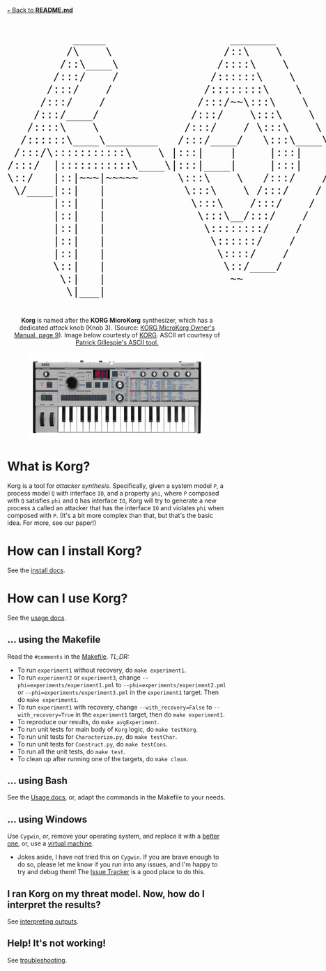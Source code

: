 [`↞` Back to **README.md**](../README.md)


<div style="font-family: monospace; white-space: pre; font-size: 25px">
          _____                   _______                   _____                    _____          
         /\    \                 /::\    \                 /\    \                  /\    \         
        /::\____\               /::::\    \               /::\    \                /::\    \        
       /:::/    /              /::::::\    \             /::::\    \              /::::\    \       
      /:::/    /              /::::::::\    \           /::::::\    \            /::::::\    \      
     /:::/    /              /:::/~~\:::\    \         /:::/\:::\    \          /:::/\:::\    \     
    /:::/____/              /:::/    \:::\    \       /:::/__\:::\    \        /:::/  \:::\    \    
   /::::\    \             /:::/    / \:::\    \     /::::\   \:::\    \      /:::/    \:::\    \   
  /::::::\____\________   /:::/____/   \:::\____\   /::::::\   \:::\    \    /:::/    / \:::\    \  
 /:::/\:::::::::::\    \ |:::|    |     |:::|    | /:::/\:::\   \:::\____\  /:::/    /   \:::\ ___\ 
/:::/  |:::::::::::\____\|:::|____|     |:::|    |/:::/  \:::\   \:::|    |/:::/____/  ___\:::|    |
\::/   |::|~~~|~~~~~      \:::\    \   /:::/    / \::/   |::::\  /:::|____|\:::\    \ /\  /:::|____|
 \/____|::|   |            \:::\    \ /:::/    /   \/____|:::::\/:::/    /  \:::\    /::\ \::/    / 
       |::|   |             \:::\    /:::/    /          |:::::::::/    /    \:::\   \:::\ \/____/  
       |::|   |              \:::\__/:::/    /           |::|\::::/    /      \:::\   \:::\____\    
       |::|   |               \::::::::/    /            |::| \::/____/        \:::\  /:::/    /    
       |::|   |                \::::::/    /             |::|  ~|               \:::\/:::/    /     
       |::|   |                 \::::/    /              |::|   |                \::::::/    /      
       \::|   |                  \::/____/               \::|   |                 \::::/    /       
        \:|   |                   ~~                      \:|   |                  \::/____/        
         \|___|                                            \|___|                                   
                                                                                                    

</div>
<p align="center">
	<b>Korg</b> is named after the <b>KORG MicroKorg</b> synthesizer, which has a dedicated <i>attack</i> knob (Knob 3).  (Source: <a href="https://cdn.korg.com/us/support/download/files/8f226053113b3be59753dcce14e74cca.pdf">KORG MicroKorg Owner's Manual, page 9</a>).  Image below courtesty of <a href="https://www.korg.com/us/products/synthesizers/microkorg/">KORG</a>.  ASCII art courtesy of <a href="http://patorjk.com/software/taag/#p=display&f=Alpha&t=KORG">Patrick Gillespie's ASCII tool.</a>
	<br><br>
	<img src="images/korg.png">
</p>

# What is Korg?

Korg is a tool for *attacker synthesis*.  Specifically, given a system model `P`, a process model `Q` with interface `IO`, and a property `phi`, where `P` composed with `Q` satisfies `phi` and `Q` has interface `IO`, Korg will try to generate a new process `A` called an attacker that has the interface `IO` and violates `phi` when composed with `P`.  (It's a bit more complex than that, but that's the basic idea.  For more, see our paper!)

# How can I install Korg?

See the [install docs](Install.md).

# How can I use Korg?

See the [usage docs](Usage.md).

## ... using the Makefile

Read the `#comments` in the [Makefile](../Makefile).  *TL;DR:*

* To run `experiment1` without recovery, do `make experiment1`.
* To run `experiment2` or `experiment3`, change `--phi=experiments/experiment1.pml` to `--phi=experiments/experiment2.pml` or `--phi=experiments/experiment3.pml` in the `experiment1` target.  Then do `make experiment1`.
* To run `experiment1` with recovery, change `--with_recovery=False` to `--with_recovery=True` in the `experiment1` target, then do `make experiment1`.
* To reproduce our results, do `make avgExperiment`.
* To run unit tests for main body of `Korg` logic, do `make testKorg`.
* To run unit tests for `Characterize.py`, do `make testChar`.
* To run unit tests for `Construct.py`, do `make testCons`.
* To run all the unit tests, do `make test`.
* To clean up after running one of the targets, do `make clean`.

## ... using Bash

See the [Usage docs](Usage.md), or, adapt the commands in the Makefile to your needs.

## ... using Windows

Use `Cygwin`, or, remove your operating system, and replace it with a [better one](https://www.linuxmint.com/), or, use a [virtual machine](https://www.virtualbox.org/).

* Jokes aside, I have not tried this on `Cygwin`.  If you are brave enough to do so, please let me know if you run into any issues, and I'm happy to try and debug them!  The [Issue Tracker](https://github.com/maxvonhippel/AttackerSynthesis/issues) is a good place to do this.

## I ran Korg on my threat model.  Now, how do I interpret the results?

See [interpreting outputs](InterpretingOutputs.md).

## Help!  It's not working!

See [troubleshooting](Troubleshooting.md).